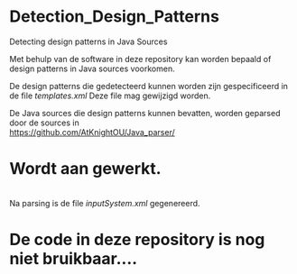 # Detection_Design_Patterns
Detecting design patterns in Java Sources

Met behulp van de software in deze repository kan worden bepaald
of design patterns in Java sources voorkomen.

De design patterns die gedetecteerd kunnen worden zijn gespecificeerd
in de file *templates.xml* Deze file mag gewijzigd worden.

De Java sources die design patterns kunnen bevatten,
worden geparsed door de sources in 
\
https://github.com/AtKnightOU/Java_parser/ 
# Wordt aan gewerkt.
\
Na parsing is de file *inputSystem.xml* gegenereerd.

# De code in deze repository is nog niet bruikbaar....
